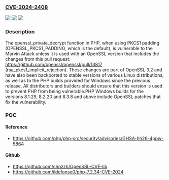 ### [CVE-2024-2408](https://cve.mitre.org/cgi-bin/cvename.cgi?name=CVE-2024-2408)
![](https://img.shields.io/static/v1?label=Product&message=PHP&color=blue)
![](https://img.shields.io/static/v1?label=Version&message=n%2Fa&color=blue)
![](https://img.shields.io/static/v1?label=Vulnerability&message=n%2Fa&color=brighgreen)

### Description

The openssl_private_decrypt function in PHP, when using PKCS1 padding (OPENSSL_PKCS1_PADDING, which is the default), is vulnerable to the Marvin Attack unless it is used with an OpenSSL version that includes the changes from this pull request:  https://github.com/openssl/openssl/pull/13817  (rsa_pkcs1_implicit_rejection). These changes are part of OpenSSL 3.2 and have also been backported to stable versions of various Linux distributions, as well as to the PHP builds provided for Windows since the previous release. All distributors and builders should ensure that this version is used to prevent PHP from being vulnerable.PHP Windows builds for the versions 8.1.29, 8.2.20 and 8.3.8 and above include OpenSSL patches that fix the vulnerability.

### POC

#### Reference
- https://github.com/php/php-src/security/advisories/GHSA-hh26-4ppw-5864

#### Github
- https://github.com/chnzzh/OpenSSL-CVE-lib
- https://github.com/ildefonso0/php-7.2.34-CVE-2024

